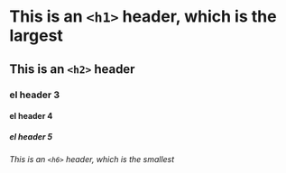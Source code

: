 # This is an `<h1>` header, which is the largest

## This is an `<h2>` header

### el header 3

#### el header 4

##### el header 5

###### This is an `<h6>` header, which is the smallest
